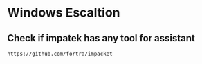 # Windows Escaltion

## Check if impatek has any tool for assistant

	https://github.com/fortra/impacket